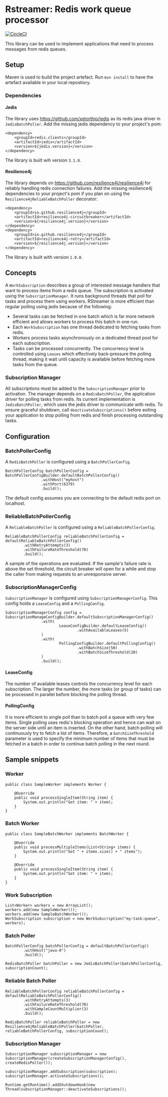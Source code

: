 # Rstreamer: Redis work queue processor
[![CircleCI](https://circleci.com/gh/ikhoury/rstreamer/tree/master.svg?style=svg)](https://circleci.com/gh/ikhoury/rstreamer/tree/master)

This library can be used to implement applications that need to process messages from redis queues.

## Setup
Maven is used to build the project artefact. Run `mvn install` to have the artefact available in your local repostiory.

### Dependencies
#### Jedis
The library uses https://github.com/xetorthio/jedis as its redis java driver in `JedisBatchPoller`.
Add the missing jedis dependency to your project's pom:

```
<dependency>
    <groupId>redis.clients</groupId>
    <artifactId>jedis</artifactId>
    <version>${jedis.version}</version>
</dependency>
```
The library is built wih version `3.1.0`.

#### Resilience4j
The library depends on https://github.com/resilience4j/resilience4j for reliably handling redis connection failures.
Add the missing resilience4j dependencies to your project's pom if you plan on using the `Resilience4jReliableBatchPoller` decorator:
```
<dependency>
	<groupId>io.github.resilience4j</groupId>
	<artifactId>resilience4j-circuitbreaker</artifactId>
	<version>${resilience4j.version}</version>
</dependency>
<dependency>
	<groupId>io.github.resilience4j</groupId>
	<artifactId>resilience4j-retry</artifactId>
	<version>${resilience4j.version}</version>
</dependency>
```
The library is built with version `1.0.0`. 

## Concepts
A `WorkSubscription` describes a group of interested message handlers that want to process items from a redis queue.
The subscription is activated using the `SubscriptionManager`. It runs background threads that poll for tasks and process them using workers.
RStreamer is more efficient than regular polling using jedis because of the following:
- Several tasks can be fetched in one batch which is far more network efficient and allows workers to process this batch in one run.
- Each `WorkSubscription` has one thread dedicated to fetching tasks from redis.
- Workers process tasks asynchronously on a dedicated thread pool for each subscription.
- Tasks can be processed concurrently. The concurrency level is controlled using `Leases` which effectively back-pressure the polling thread, making it wait until capacity is available before fetching more tasks from the queue.

### Subscription Manager
All subscriptions must be added to the `SubscriptionManager` prior to activation.
The manager depends on a `RedisBatchPoller`, the application driver for polling tasks from redis.
Its current implementation is `JedisBatchPoller`, which uses the jedis driver to communicate with redis.
To ensure graceful shutdown, call `deactivateSubscriptions()` before exiting your application to stop polling from redis and finish processing outstanding tasks.

## Configuration
### BatchPollerConfig
A `RedisBatchPoller` is configured using a `BatchPollerConfig`.
```
BatchPollerConfig batchPollerConfig = BatchPollerConfigBuilder.defaultBatchPollerConfig()
                .withHost("myhost")
                .withPort(6379)
                .build();
```
The default config assumes you are connecting to the default redis port on localhost.

### ReliableBatchPollerConfig
A `ReliableBatchPoller` is configured using a `ReliableBatchPollerConfig`.
```
ReliableBatchPollerConfig reliableBatchPollerConfig = defaultReliableBatchPollerConfig()
        .withRetryAttempts(3)
        .withFailureRateThreshold(70)
        .build();
```
A sample of the operations are evaluated. If the sample's failure rate is above the set threshold,
the circuit breaker will open for a while and stop the caller from making requests to an unresponsive server.

### SubscriptionManagerConfig
`SubscriptionManager` is configured using `SubscriptionManagerConfig`.
This config holds a `LeaseConfig` and a `PollingConfig`.
```
SubscriptionManagerConfig config = SubscriptionManageConfigBuilder.defaultSubscriptionManagerConfig()
                .with(
                        LeaseConfigBuilder.defaultLeaseConfig()
                                .withAvailableLeases(5)
                )
                .with(
                        PollingConfigBuilder.defaultPollingConfig()
                                .withBatchSize(50)
                                .withBatchSizeThreshold(20)
                )
                .build();
```
#### LeaseConfig
The number of available leases controls the concurrency level for each subscription.
The larger the number, the more tasks (or group of tasks) can be processed in parallel before blocking the polling thread.
#### PollingConfig
It is more efficient to single poll than to batch poll a queue with very few items. Single polling uses redis's blocking operation and hence can wait on the server side until an item is inserted. On the other hand, batch polling will continuously try to fetch a list of items. Therefore, a `batchSizeThreshold` parameter is used to specify the minimum number of items that must be fetched in a batch in order to continue batch polling in the next round.

## Sample snippets
### Worker 
```
public class SampleWorker implements Worker {

    @Override
    public void processSingleItem(String item) {
        System.out.println("Got item: " + item);
    }
}
```
### Batch Worker
```
public class SampleBatchWorker implements BatchWorker {

    @Override
    public void processMultipleItems(List<String> items) {
        System.out.println("Got " + items.size() + " items");
    }

    @Override
    public void processSingleItem(String item) {
        System.out.println("Got item: " + item);
    }
}
```
### Work Subscription
```
List<Worker> workers = new ArrayList();
workers.add(new SampleWorker());
workers.add(new SampleBatchWorker());
WorkSubscription subscription = new WorkSubscription("my:task:queue", workers);
```

### Batch Poller
```
BatchPollerConfig batchPollerConfig = defaultBatchPollerConfig()
        .withHost("java-0")
        .build();

RedisBatchPoller batchPoller = new JedisBatchPoller(batchPollerConfig, subscriptionCount);
```

### Reliable Batch Poller
```
ReliableBatchPollerConfig reliableBatchPollerConfig = defaultReliableBatchPollerConfig()
        .withRetryAttempts(3)
        .withFailureRateThreshold(70)
        .withSampleCountMultiplier(3)
        .build();

RedisBatchPoller reliableBatchPoller = new Resilience4jReliableBatchPoller(batchPoller, reliableBatchPollerConfig, subscriptionCount);
```

### Subscription Manager
```
SubscriptionManager subscriptionManager = new SubscriptionManager(createSubscriptionManagerConfig(), createRedisPoller());

subscriptionManager.addSubscription(subscription);
subscriptionManager.activateSubscriptions();

Runtime.getRuntime().addShutdownHook(new Thread(subscriptionManager::deactivateSubscriptions));
```
